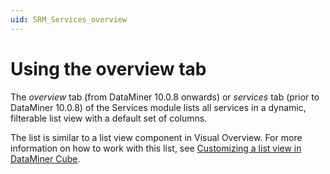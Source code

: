 ```yaml
---
uid: SRM_Services_overview
---
```


# Using the overview tab

The *overview* tab (from DataMiner 10.0.8 onwards) or *services* tab (prior to DataMiner 10.0.8) of the Services module lists all services in a dynamic, filterable list view with a default set of columns.

The list is similar to a list view component in Visual Overview. For more information on how to work with this list, see [Customizing a list view in DataMiner Cube](xref:Creating_a_list_view#customizing-a-list-view-in-dataminer-cube).
